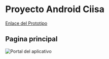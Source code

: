 # Proyecto Android Ciisa

[Enlace del Prototipo](https://xd.adobe.com/view/b4f5cd6f-4126-4534-733a-35a8043acb55-c2c4)

## Pagina principal
![Portal del aplicativo](https://github.com/silverfox78/ProyectoAndroidCiisa/blob/master/PrototipoWeb/iPhone%206-7-8%20%E2%80%93%201.png "Portal de la aplicacion")